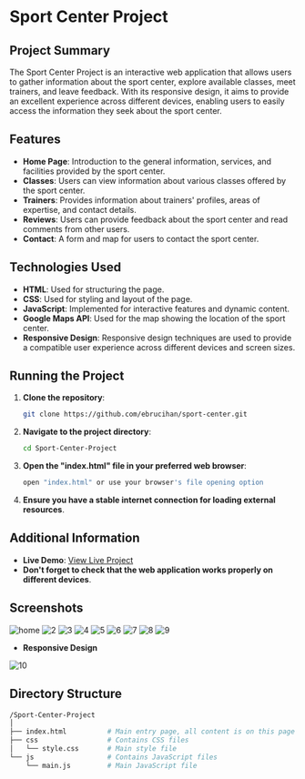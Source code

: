 # Sport Center Project

## Project Summary
The Sport Center Project is an interactive web application that allows users to gather information about the sport center, explore available classes, meet trainers, and leave feedback. With its responsive design, it aims to provide an excellent experience across different devices, enabling users to easily access the information they seek about the sport center.

## Features
- **Home Page**: Introduction to the general information, services, and facilities provided by the sport center.
- **Classes**: Users can view information about various classes offered by the sport center.
- **Trainers**: Provides information about trainers' profiles, areas of expertise, and contact details.
- **Reviews**: Users can provide feedback about the sport center and read comments from other users.
- **Contact**: A form and map for users to contact the sport center.

## Technologies Used
- **HTML**: Used for structuring the page.
- **CSS**: Used for styling and layout of the page.
- **JavaScript**: Implemented for interactive features and dynamic content.
- **Google Maps API**: Used for the map showing the location of the sport center.
- **Responsive Design**: Responsive design techniques are used to provide a compatible user experience across different devices and screen sizes.


## Running the Project

1. **Clone the repository**:
   ```bash
   git clone https://github.com/ebrucihan/sport-center.git
2. **Navigate to the project directory**:
   ```bash
   cd Sport-Center-Project
3. **Open the "index.html" file in your preferred web browser**:
    ```bash
    open "index.html" or use your browser's file opening option
4. **Ensure you have a stable internet connection for loading external resources**.

## Additional Information
- **Live Demo**: [View Live Project](https://67014711a3c1fd14386b907a--shimmering-mooncake-877ab0.netlify.app/)
- **Don't forget to check that the web application works properly on different devices**.

## Screenshots
![home](https://github.com/user-attachments/assets/01548b8f-26f4-424e-948f-946b9e33bde3)
![2](https://github.com/user-attachments/assets/d911fa32-c23f-41c9-9b53-416d41308ec3)
![3](https://github.com/user-attachments/assets/b72dbf9e-db6a-4ff0-83d3-8a8b0119fbf2)
![4](https://github.com/user-attachments/assets/c4566af9-4414-4367-a249-00af6752cf83)
![5](https://github.com/user-attachments/assets/f0d5d943-a363-4cb0-91a2-eca109816c77)
![6](https://github.com/user-attachments/assets/e76fe3c2-111b-4e3c-9463-0a0a1e9c3b3f)
![7](https://github.com/user-attachments/assets/c3018c02-280d-4263-aa8b-291caf353fde)
![8](https://github.com/user-attachments/assets/d25cc48a-b9bf-49c8-8ad7-6c79c7cc51a5)
![9](https://github.com/user-attachments/assets/b8727965-7f6a-4c0d-890b-a65c695d7ccd)

- **Responsive Design**

![10](https://github.com/user-attachments/assets/30b68bf7-b655-443b-82cb-084b99409916)

## Directory Structure
```bash
/Sport-Center-Project
│
├── index.html          # Main entry page, all content is on this page
├── css                 # Contains CSS files
│   └── style.css       # Main style file
└── js                  # Contains JavaScript files
    └── main.js         # Main JavaScript file  
